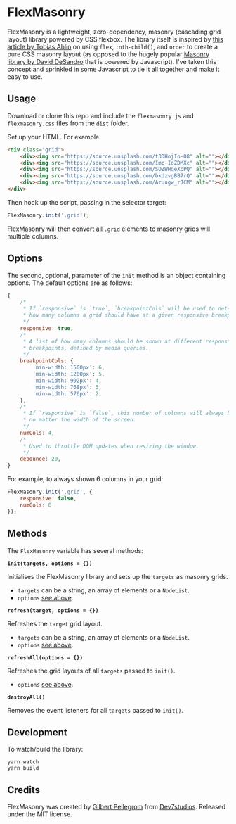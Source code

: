 # FlexMasonry

FlexMasonry is a lightweight, zero-dependency, masonry (cascading grid layout) library powered by CSS flexbox. The library itself is inspired by [this article by Tobias Ahlin](https://tobiasahlin.com/blog/masonry-with-css/) on using `flex`, `:nth-child()`, and `order` to create a pure CSS masonry layout (as opposed to the hugely popular [Masonry library by David DeSandro](https://masonry.desandro.com/) that is powered by Javascript). I've taken this concept and sprinkled in some Javascript to tie it all together and make it easy to use.

## Usage

Download or clone this repo and include the `flexmasonry.js` and `flexmasonry.css` files from the `dist` folder.

Set up your HTML. For example:

```html
<div class="grid">
    <div><img src="https://source.unsplash.com/t3DHojIo-08" alt=""></div>
    <div><img src="https://source.unsplash.com/Imc-IoZDMXc" alt=""></div>
    <div><img src="https://source.unsplash.com/SOZWHqeXcPQ" alt=""></div>
    <div><img src="https://source.unsplash.com/bkdzvgBB7rQ" alt=""></div>
    <div><img src="https://source.unsplash.com/Aruugw_rJCM" alt=""></div>
</div>
```

Then hook up the script, passing in the selector target:

```js
FlexMasonry.init('.grid');
```

FlexMasonry will then convert all `.grid` elements to masonry grids will multiple columns.

## Options

The second, optional, parameter of the `init` method is an object containing options. The default options are as follows:

```js
{
    /*
     * If `responsive` is `true`, `breakpointCols` will be used to determine
     * how many columns a grid should have at a given responsive breakpoint.
     */
    responsive: true,
    /*
     * A list of how many columns should be shown at different responsive
     * breakpoints, defined by media queries.
     */
    breakpointCols: {
        'min-width: 1500px': 6,
        'min-width: 1200px': 5,
        'min-width: 992px': 4,
        'min-width: 768px': 3,
        'min-width: 576px': 2,
    },
    /*
     * If `responsive` is `false`, this number of columns will always be shown,
     * no matter the width of the screen.
     */
    numCols: 4,
    /*
     * Used to throttle DOM updates when resizing the window.
     */
    debounce: 20,
}
```

For example, to always shown 6 columns in your grid:

```js
FlexMasonry.init('.grid', {
    responsive: false,
    numCols: 6
});
```

## Methods

The `FlexMasonry` variable has several methods:

**`init(targets, options = {})`**

Initialises the FlexMasonry library and sets up the `targets` as masonry grids.

* `targets` can be a string, an array of elements or a `Node​List`.
* `options` [see above](#options).

**`refresh(target, options = {})`**

Refreshes the `target` grid layout.

* `targets` can be a string, an array of elements or a `Node​List`.
* `options` [see above](#options).

**`refreshAll(options = {})`**

Refreshes the grid layouts of all `targets` passed to `init()`.

* `options` [see above](#options).

**`destroyAll()`**

Removes the event listeners for all `targets` passed to `init()`.

## Development

To watch/build the library:

```
yarn watch
yarn build
```

## Credits

FlexMasonry was created by [Gilbert Pellegrom](https://gilbitron.me) from [Dev7studios](https://dev7studios.co). Released under the MIT license.
